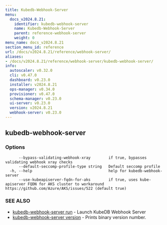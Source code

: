 ```yaml
---
title: Kubedb-Webhook-Server
menu:
  docs_v2024.8.21:
    identifier: kubedb-webhook-server
    name: Kubedb-Webhook-Server
    parent: reference-webhook-server
    weight: 0
menu_name: docs_v2024.8.21
section_menu_id: reference
url: /docs/v2024.8.21/reference/webhook-server/
aliases:
- /docs/v2024.8.21/reference/webhook-server/kubedb-webhook-server/
info:
  autoscaler: v0.32.0
  cli: v0.47.0
  dashboard: v0.23.0
  installer: v2024.8.21
  ops-manager: v0.34.0
  provisioner: v0.47.0
  schema-manager: v0.23.0
  ui-server: v0.23.0
  version: v2024.8.21
  webhook-server: v0.23.0
---
```


## kubedb-webhook-server



### Options

```
      --bypass-validating-webhook-xray        if true, bypasses validating webhook xray checks
      --default-seccomp-profile-type string   Default seccomp profile
  -h, --help                                  help for kubedb-webhook-server
      --use-kubeapiserver-fqdn-for-aks        if true, uses kube-apiserver FQDN for AKS cluster to workaround https://github.com/Azure/AKS/issues/522 (default true)
```

### SEE ALSO

* [kubedb-webhook-server run](/docs/v2024.8.21/reference/webhook-server/kubedb-webhook-server_run)	 - Launch KubeDB Webhook Server
* [kubedb-webhook-server version](/docs/v2024.8.21/reference/webhook-server/kubedb-webhook-server_version)	 - Prints binary version number.

